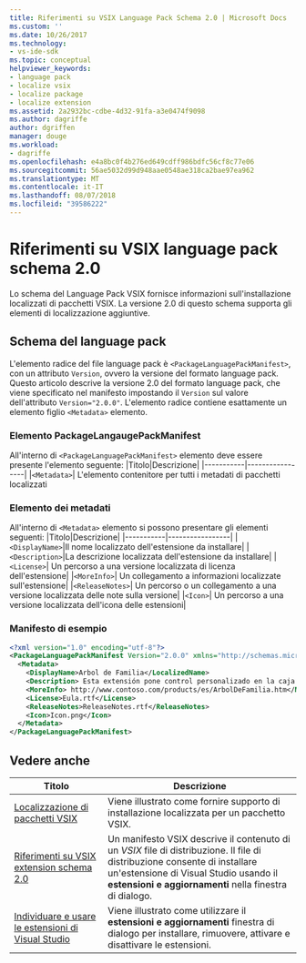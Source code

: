 ```yaml
---
title: Riferimenti su VSIX Language Pack Schema 2.0 | Microsoft Docs
ms.custom: ''
ms.date: 10/26/2017
ms.technology:
- vs-ide-sdk
ms.topic: conceptual
helpviewer_keywords:
- language pack
- localize vsix
- localize package
- localize extension
ms.assetid: 2a2932bc-cdbe-4d32-91fa-a3e0474f9098
ms.author: dagriffe
author: dgriffen
manager: douge
ms.workload:
- dagriffe
ms.openlocfilehash: e4a8bc0f4b276ed649cdff986bdfc56cf8c77e06
ms.sourcegitcommit: 56ae5032d99d948aae0548ae318ca2bae97ea962
ms.translationtype: MT
ms.contentlocale: it-IT
ms.lasthandoff: 08/07/2018
ms.locfileid: "39586222"
---
```

# <a name="vsix-language-pack-schema-20-reference"></a>Riferimenti su VSIX language pack schema 2.0

Lo schema del Language Pack VSIX fornisce informazioni sull'installazione localizzati di pacchetti VSIX. La versione 2.0 di questo schema supporta gli elementi di localizzazione aggiuntive.

## <a name="language-pack-schema"></a>Schema del language pack

L'elemento radice del file language pack è `<PackageLanguagePackManifest>`, con un attributo `Version`, ovvero la versione del formato language pack. Questo articolo descrive la versione 2.0 del formato language pack, che viene specificato nel manifesto impostando il `Version` sul valore dell'attributo `Version="2.0.0"`. L'elemento radice contiene esattamente un elemento figlio `<Metadata>` elemento.

### <a name="packagelangaugepackmanifest-element"></a>Elemento PackageLangaugePackManifest

All'interno di `<PackageLanguagePackManifest>` elemento deve essere presente l'elemento seguente:
|Titolo|Descrizione|
|-----------|-----------------|
|`<Metadata>`| L'elemento contenitore per tutti i metadati di pacchetti localizzati

### <a name="metadata-element"></a>Elemento dei metadati

All'interno di `<Metadata>` elemento si possono presentare gli elementi seguenti:
|Titolo|Descrizione|
|-----------|-----------------|
|`<DisplayName>`|Il nome localizzato dell'estensione da installare|
|`<Description>`|La descrizione localizzata dell'estensione da installare|
|`<License>`| Un percorso a una versione localizzata di licenza dell'estensione|
|`<MoreInfo>`| Un collegamento a informazioni localizzate sull'estensione|
|`<ReleaseNotes>`| Un percorso o un collegamento a una versione localizzata delle note sulla versione|
|`<Icon>`| Un percorso a una versione localizzata dell'icona delle estensioni|

### <a name="sample-manifest"></a>Manifesto di esempio

```xml
<?xml version="1.0" encoding="utf-8"?>
<PackageLanguagePackManifest Version="2.0.0" xmlns="http://schemas.microsoft.com/developer/vsx-schema/2011">
  <Metadata>
    <DisplayName>Arbol de Familia</LocalizedName>
    <Description> Esta extensión pone control personalizado en la caja de herramientas por manejar información de familia.</Description>
    <MoreInfo> http://www.contoso.com/products/es/ArbolDeFamilia.htm</MoreInfo>
    <License>Eula.rtf</License>
    <ReleaseNotes>ReleaseNotes.rtf</ReleaseNotes>
    <Icon>Icon.png</Icon>
  </Metadata>
</PackageLanguagePackManifest>
```

## <a name="see-also"></a>Vedere anche

|Titolo|Descrizione|
|-----------|-----------------|
|[Localizzazione di pacchetti VSIX](../extensibility/localizing-vsix-packages.md)|Viene illustrato come fornire supporto di installazione localizzata per un pacchetto VSIX.|
|[Riferimenti su VSIX extension schema 2.0](../extensibility/vsix-extension-schema-2-0-reference.md)|Un manifesto VSIX descrive il contenuto di un *VSIX* file di distribuzione. Il file di distribuzione consente di installare un'estensione di Visual Studio usando il **estensioni e aggiornamenti** nella finestra di dialogo.|
|[Individuare e usare le estensioni di Visual Studio](../ide/finding-and-using-visual-studio-extensions.md)|Viene illustrato come utilizzare il **estensioni e aggiornamenti** finestra di dialogo per installare, rimuovere, attivare e disattivare le estensioni.|